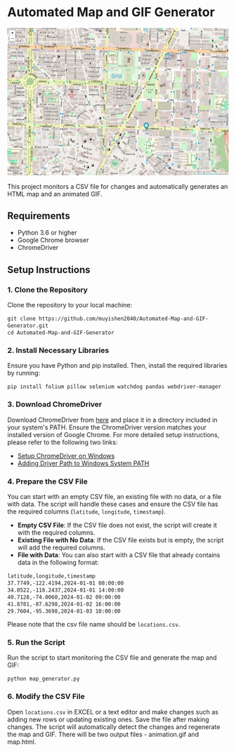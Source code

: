# Automated Map and GIF Generator

![Teaser GIF](animation.gif)

This project monitors a CSV file for changes and automatically generates an HTML map and an animated GIF.

## Requirements

- Python 3.6 or higher
- Google Chrome browser
- ChromeDriver

## Setup Instructions

### 1. Clone the Repository

Clone the repository to your local machine:
```
git clone https://github.com/muyishen2040/Automated-Map-and-GIF-Generator.git
cd Automated-Map-and-GIF-Generator
```

### 2. Install Necessary Libraries

Ensure you have Python and pip installed. Then, install the required libraries by running:
```
pip install folium pillow selenium watchdog pandas webdriver-manager
```

### 3. Download ChromeDriver

Download ChromeDriver from [here](https://sites.google.com/chromium.org/driver/) and place it in a directory included in your system's PATH. Ensure the ChromeDriver version matches your installed version of Google Chrome. For more detailed setup instructions, please refer to the following two links:
- [Setup ChromeDriver on Windows](https://medium.com/marketingdatascience/selenium%E6%95%99%E5%AD%B8-%E4%B8%80-%E5%A6%82%E4%BD%95%E4%BD%BF%E7%94%A8webdriver-send-keys-988816ce9bed)
- [Adding Driver Path to Windows System PATH](https://www.uj5u.com/qianduan/162248.html)


### 4. Prepare the CSV File

You can start with an empty CSV file, an existing file with no data, or a file with data. The script will handle these cases and ensure the CSV file has the required columns (`latitude`, `longitude`, `timestamp`).

- **Empty CSV File**: If the CSV file does not exist, the script will create it with the required columns.
- **Existing File with No Data**: If the CSV file exists but is empty, the script will add the required columns.
- **File with Data**: You can also start with a CSV file that already contains data in the following format:

```
latitude,longitude,timestamp
37.7749,-122.4194,2024-01-01 08:00:00
34.0522,-118.2437,2024-01-01 14:00:00
40.7128,-74.0060,2024-01-02 09:00:00
41.8781,-87.6298,2024-01-02 16:00:00
29.7604,-95.3698,2024-01-03 10:00:00
```

Please note that the csv file name should be `locations.csv`.

### 5. Run the Script

Run the script to start monitoring the CSV file and generate the map and GIF:

```
python map_generator.py
```

### 6. Modify the CSV File

Open `locations.csv` in EXCEL or a text editor and make changes such as adding new rows or updating existing ones. Save the file after making changes. The script will automatically detect the changes and regenerate the map and GIF. There will be two output files - animation.gif and map.html.